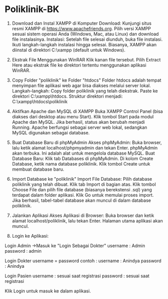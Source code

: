 # Poliklinik-BK


1. Download dan Instal XAMPP di Komputer Download: Kunjungi situs resmi XAMPP di https://www.apachefriends.org. Pilih versi XAMPP sesuai sistem operasi Anda (Windows, Mac, atau Linux) dan download file instalasinya. Instalasi: Setelah file selesai diunduh, buka file instalasi. Ikuti langkah-langkah instalasi hingga selesai. Biasanya, XAMPP akan diinstal di direktori C:\xampp (default untuk Windows).

2. Ekstrak File Menggunakan WinRAR Klik kanan file tersebut. Pilih Extract Here atau ekstrak file ke direktori tertentu menggunakan aplikasi WinRAR.

3. Copy Folder "poliklinik" ke Folder "htdocs" Folder htdocs adalah tempat menyimpan file aplikasi web agar bisa diakses melalui server lokal. Langkah-langkah: Copy folder poliklinik yang telah diekstrak. Paste ke direktori C:\xampp\htdocs. Struktur direktori menjadi: C:\xampp\htdocs\poliklinik

4. Aktifkan Apache dan MySQL di XAMPP Buka XAMPP Control Panel (bisa diakses dari desktop atau menu Start). Klik tombol Start pada modul Apache dan MySQL. Jika berhasil, status akan berubah menjadi Running. Apache berfungsi sebagai server web lokal, sedangkan MySQL digunakan sebagai database.

5. Buat Database Baru di phpMyAdmin Akses phpMyAdmin: Buka browser, lalu ketik alamat localhost/phpmyadmin dan tekan Enter. phpMyAdmin akan terbuka. Ini adalah alat untuk mengelola database MySQL. Buat Database Baru: Klik tab Databases di phpMyAdmin. Di kolom Create Database, ketik nama database poliklinik. Klik tombol Create untuk membuat database baru.

6. Import Database ke "poliklinik" Import File Database: Pilih database poliklinik yang telah dibuat. Klik tab Import di bagian atas. Klik tombol Choose File dan pilih file database (biasanya berekstensi .sql) yang terdapat dalam folder aplikasi. Klik Go untuk memulai proses import. Jika berhasil, tabel-tabel database akan muncul di dalam database poliklinik.

7. Jalankan Aplikasi Akses Aplikasi di Browser: Buka browser dan ketik alamat localhost/poliklinik, lalu tekan Enter. Halaman utama aplikasi akan muncul.

8. Login ke Aplikasi:

Login Admin ->Masuk ke "Login Sebagai Dokter" username : Admin password : admin

Login Dokter username = password contoh : username : Anindya password : Anindya

Login Pasien username : sesuai saat registrasi password : sesuai saat registrasi

Klik Login untuk masuk ke dalam aplikasi.
